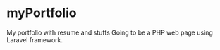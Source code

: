 # myPortfolio
My portfolio with resume and stuffs
Going to be a PHP web page using Laravel framework.
